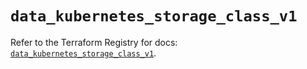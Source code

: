 # `data_kubernetes_storage_class_v1`

Refer to the Terraform Registry for docs: [`data_kubernetes_storage_class_v1`](https://registry.terraform.io/providers/hashicorp/kubernetes/2.38.0/docs/data-sources/storage_class_v1).
